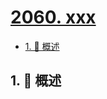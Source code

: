 # [2060. xxx](https://github.com/Tdahuyou/TNotes.leetcode/tree/main/notes/2060.%20xxx)

<!-- region:toc -->

- [1. 📝 概述](#1--概述)

<!-- endregion:toc -->

## 1. 📝 概述
